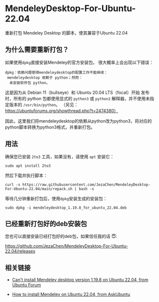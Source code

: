 # MendeleyDesktop-For-Ubuntu-22.04
重新打包 Mendeley Desktop 的脚本，使其兼容于Ubuntu 22.04

## 为什么需要重新打包？

如果使用`dpkg`直接安装Mendeley的官方安装包，
很大概率上会出现以下错误：

```
dpkg：依赖问题使得mendeleydesktop的配置工作不能继续：
 mendeleydesktop 依赖于 python；然而：
  未安装软件包 python。
```

这是因为从 Debian 11（bullseye）和 Ubuntu 20.04 LTS（focal）开始
发布时，所有的 python 包都使用显式的 `python3` 或 `python2` 解释器，并不使用未指定版本的 `/usr/bin/python`。
（另见：https://ubuntuforums.org/showthread.php?t=2474380）

因此，这里我们将mendeleydesktop的依赖从python改为python3，将对应的python脚本转换为python3格式，并重新打包。

## 用法
确保您已安装 `2to3` 工具，如果没有，请使用 `apt` 安装它：

```shell
sudo apt install 2to3
```

然后下载并执行脚本：

```shell
curl -s https://raw.githubusercontent.com/JezaChen/MendeleyDesktop-For-Ubuntu-22.04/main/repack.sh | bash -s
```

等待几分钟重新打包后，使用`dpkg`安装生成的安装包：

```shell
sudo dpkg -i mendeleydesktop_1.19.8_for_ubuntu_22.04.deb
```

## 已经重新打包好的deb安装包

您也可以直接安装已经打包好的deb包，如果信任我的话 😇:

https://github.com/JezaChen/MendeleyDesktop-For-Ubuntu-22.04/releases

## 相关链接
- [Can't install Mendeley desktop version 1.19.8 on Ubuntu 22.04, from Ubuntu Forum](https://ubuntuforums.org/showthread.php?t=2474380)

- [How to install Mendeley on Ubuntu 22.04, from AskUbuntu](https://askubuntu.com/questions/1405042/how-to-install-mendeley-on-ubuntu-22-04)

